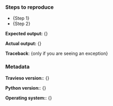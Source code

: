 ### Steps to reproduce

- {Step 1}
- {Step 2}

**Expected output:** {}

**Actual output:** {}

**Traceback**: {only if you are seeing an exception}

### Metadata

**Travieso version:**: {}

**Python version:**: {}

**Operating system:**: {}
